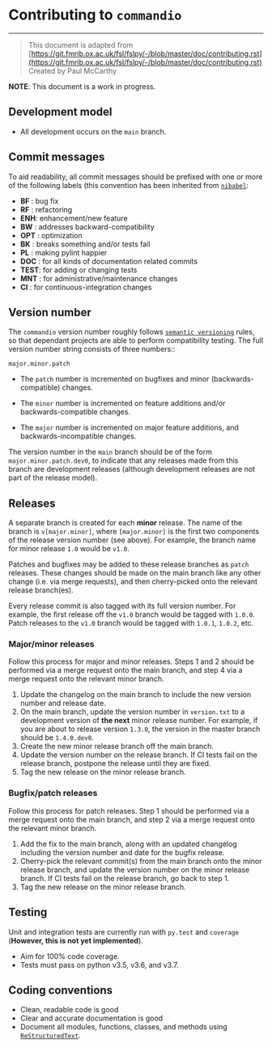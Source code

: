 # Contributing to ``commandio``
-----------------------------------

> This document is adapted from [https://git.fmrib.ox.ac.uk/fsl/fslpy/-/blob/master/doc/contributing.rst](https://git.fmrib.ox.ac.uk/fsl/fslpy/-/blob/master/doc/contributing.rst)        
> Created by Paul McCarthy

**NOTE**: This document is a work in progress.

Development model
-----------------


* All development occurs on the ``main`` branch.


Commit messages
---------------


To aid readability, all commit messages should be prefixed with one or more of
the following labels (this convention has been inherited from [``nibabel``](https://github.com/nipy/nibabel):
               
  * **BF**  : bug fix              
  * **RF**  : refactoring
  * **ENH**:  enhancement/new feature
  * **BW**  : addresses backward-compatibility
  * **OPT** : optimization
  * **BK**  : breaks something and/or tests fail
  * **PL**  : making pylint happier
  * **DOC** : for all kinds of documentation related commits
  * **TEST**: for adding or changing tests
  * **MNT** : for administrative/maintenance changes
  * **CI**  : for continuous-integration changes


Version number
--------------


The ``commandio`` version number roughly follows [``semantic versioning``](http://semver.org/) rules, so that dependant projects are able to perform
compatibility testing.  The full version number string consists of three
numbers::

    major.minor.patch

* The ``patch`` number is incremented on bugfixes and minor
  (backwards-compatible) changes.

* The ``minor`` number is incremented on feature additions and/or
  backwards-compatible changes.

* The ``major`` number is incremented on major feature additions, and
  backwards-incompatible changes.


The version number in the ``main`` branch should be of the form
``major.minor.patch.dev0``, to indicate that any releases made from this
branch are development releases (although development releases are not part of
the release model).


Releases
--------


A separate branch is created for each **minor** release. The name of the
branch is ``v[major.minor]``, where ``[major.minor]`` is the first two
components of the release version number (see above). For example, the branch
name for minor release ``1.0`` would be ``v1.0``.


Patches and bugfixes may be added to these release branches as ``patch``
releases.  These changes should be made on the main branch like any other
change (i.e. via merge requests), and then cherry-picked onto the relevant
release branch(es).


Every release commit is also tagged with its full version number.  For
example, the first release off the ``v1.0`` branch would be tagged with
``1.0.0``.  Patch releases to the ``v1.0`` branch would be tagged with
``1.0.1``, ``1.0.2``, etc.


### Major/minor releases


Follow this process for major and minor releases. Steps 1 and 2 should be
performed via a merge request onto the main branch, and step 4 via a merge
request onto the relevant minor branch.


1. Update the changelog on the main branch to include the new version number
   and release date.
2. On the main branch, update the version number in ``version.txt`` to
   a development version of **the next** minor release number. For example,
   if you are about to release version ``1.3.0``, the version in the master
   branch should be ``1.4.0.dev0``.
3. Create the new minor release branch off the main branch.
4. Update the version number on the release branch. If CI tests fail on the
   release branch, postpone the release until they are fixed.
5. Tag the new release on the minor release branch.


### Bugfix/patch releases


Follow this process for patch releases. Step 1 should be performed via
a merge request onto the main branch, and step 2 via a merge request onto
the relevant minor branch.


1. Add the fix to the main branch, along with an updated changelog including
   the version number and date for the bugfix release.
2. Cherry-pick the relevant commit(s) from the main branch onto the minor
   release branch, and update the version number on the minor release branch.
   If CI tests fail on the release branch, go back to step 1.
3. Tag the new release on the minor release branch.


Testing
-------


Unit and integration tests are currently run with ``py.test`` and
``coverage`` (**However, this is not yet implemented**).

* Aim for 100% code coverage.
* Tests must pass on python v3.5, v3.6, and v3.7.


Coding conventions
------------------


* Clean, readable code is good
* Clear and accurate documentation is good
* Document all modules, functions, classes, and methods using
  [``ReStructuredText``](http://www.sphinx-doc.org/en/stable/rest.html).

